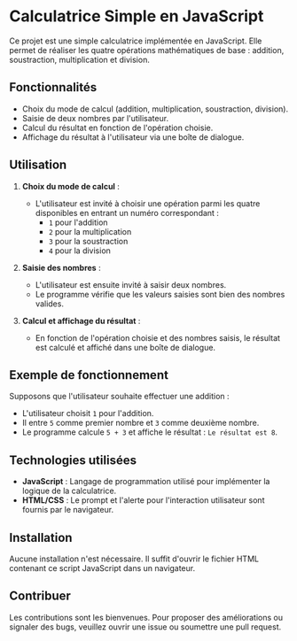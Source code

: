 # Calculatrice Simple en JavaScript

Ce projet est une simple calculatrice implémentée en JavaScript. Elle permet de réaliser les quatre opérations mathématiques de base : addition, soustraction, multiplication et division.

## Fonctionnalités

- Choix du mode de calcul (addition, multiplication, soustraction, division).
- Saisie de deux nombres par l'utilisateur.
- Calcul du résultat en fonction de l'opération choisie.
- Affichage du résultat à l'utilisateur via une boîte de dialogue.

## Utilisation

1. **Choix du mode de calcul** :

   - L'utilisateur est invité à choisir une opération parmi les quatre disponibles en entrant un numéro correspondant :
     - `1` pour l'addition
     - `2` pour la multiplication
     - `3` pour la soustraction
     - `4` pour la division

2. **Saisie des nombres** :

   - L'utilisateur est ensuite invité à saisir deux nombres.
   - Le programme vérifie que les valeurs saisies sont bien des nombres valides.

3. **Calcul et affichage du résultat** :
   - En fonction de l'opération choisie et des nombres saisis, le résultat est calculé et affiché dans une boîte de dialogue.

## Exemple de fonctionnement

Supposons que l'utilisateur souhaite effectuer une addition :

- L'utilisateur choisit `1` pour l'addition.
- Il entre `5` comme premier nombre et `3` comme deuxième nombre.
- Le programme calcule `5 + 3` et affiche le résultat : `Le résultat est 8`.

## Technologies utilisées

- **JavaScript** : Langage de programmation utilisé pour implémenter la logique de la calculatrice.
- **HTML/CSS** : Le prompt et l'alerte pour l'interaction utilisateur sont fournis par le navigateur.

## Installation

Aucune installation n'est nécessaire. Il suffit d'ouvrir le fichier HTML contenant ce script JavaScript dans un navigateur.

## Contribuer

Les contributions sont les bienvenues. Pour proposer des améliorations ou signaler des bugs, veuillez ouvrir une issue ou soumettre une pull request.
